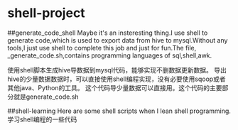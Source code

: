 # shell-project
##generate_code_shell
Maybe it's an insteresting thing.I use shell to generate code,which is used to export data from hive to mysql.Without any tools,I just use shell to complete this job and just for fun.The file, _generate_code.sh,contains programming languages of sql,shell,awk.


使用shell脚本生成hive导数据到mysql代码，能够实现不删数据更新数据。
导出hive的少量数据数据时，可以直接使用shell编程实现，没有必要使用sqoop或者其他java、Python的工具。
这个代码导少量数据可以直接用。这个代码的主要部分就是generate_code.sh

##shell-learning
Here are some shell scripts when I lean shell programming.
学习shell编程的一些代码
 
